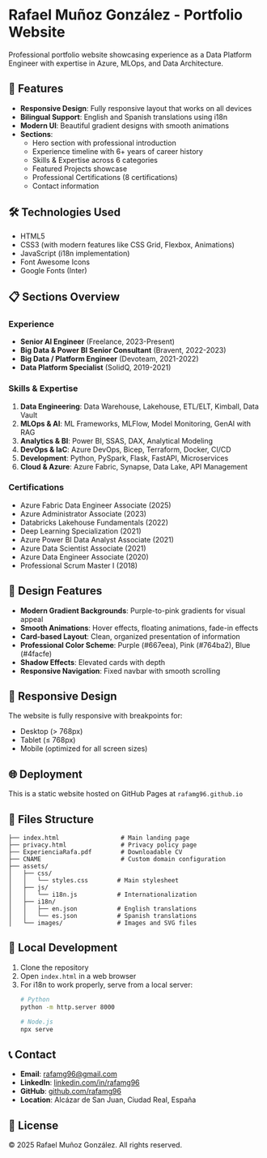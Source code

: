 # Rafael Muñoz González - Portfolio Website

Professional portfolio website showcasing experience as a Data Platform Engineer with expertise in Azure, MLOps, and Data Architecture.

## 🚀 Features

- **Responsive Design**: Fully responsive layout that works on all devices
- **Bilingual Support**: English and Spanish translations using i18n
- **Modern UI**: Beautiful gradient designs with smooth animations
- **Sections**:
  - Hero section with professional introduction
  - Experience timeline with 6+ years of career history
  - Skills & Expertise across 6 categories
  - Featured Projects showcase
  - Professional Certifications (8 certifications)
  - Contact information

## 🛠️ Technologies Used

- HTML5
- CSS3 (with modern features like CSS Grid, Flexbox, Animations)
- JavaScript (i18n implementation)
- Font Awesome Icons
- Google Fonts (Inter)

## 📋 Sections Overview

### Experience
- **Senior AI Engineer** (Freelance, 2023-Present)
- **Big Data & Power BI Senior Consultant** (Bravent, 2022-2023)
- **Big Data / Platform Engineer** (Devoteam, 2021-2022)
- **Data Platform Specialist** (SolidQ, 2019-2021)

### Skills & Expertise
1. **Data Engineering**: Data Warehouse, Lakehouse, ETL/ELT, Kimball, Data Vault
2. **MLOps & AI**: ML Frameworks, MLFlow, Model Monitoring, GenAI with RAG
3. **Analytics & BI**: Power BI, SSAS, DAX, Analytical Modeling
4. **DevOps & IaC**: Azure DevOps, Bicep, Terraform, Docker, CI/CD
5. **Development**: Python, PySpark, Flask, FastAPI, Microservices
6. **Cloud & Azure**: Azure Fabric, Synapse, Data Lake, API Management

### Certifications
- Azure Fabric Data Engineer Associate (2025)
- Azure Administrator Associate (2023)
- Databricks Lakehouse Fundamentals (2022)
- Deep Learning Specialization (2021)
- Azure Power BI Data Analyst Associate (2021)
- Azure Data Scientist Associate (2021)
- Azure Data Engineer Associate (2020)
- Professional Scrum Master I (2018)

## 🎨 Design Features

- **Modern Gradient Backgrounds**: Purple-to-pink gradients for visual appeal
- **Smooth Animations**: Hover effects, floating animations, fade-in effects
- **Card-based Layout**: Clean, organized presentation of information
- **Professional Color Scheme**: Purple (#667eea), Pink (#764ba2), Blue (#4facfe)
- **Shadow Effects**: Elevated cards with depth
- **Responsive Navigation**: Fixed navbar with smooth scrolling

## 📱 Responsive Design

The website is fully responsive with breakpoints for:
- Desktop (> 768px)
- Tablet (≤ 768px)
- Mobile (optimized for all screen sizes)

## 🌐 Deployment

This is a static website hosted on GitHub Pages at `rafamg96.github.io`

## 📄 Files Structure

```
├── index.html                 # Main landing page
├── privacy.html               # Privacy policy page
├── ExperienciaRafa.pdf        # Downloadable CV
├── CNAME                      # Custom domain configuration
├── assets/
│   ├── css/
│   │   └── styles.css        # Main stylesheet
│   ├── js/
│   │   └── i18n.js           # Internationalization
│   ├── i18n/
│   │   ├── en.json           # English translations
│   │   └── es.json           # Spanish translations
│   └── images/               # Images and SVG files
```

## 🔧 Local Development

1. Clone the repository
2. Open `index.html` in a web browser
3. For i18n to work properly, serve from a local server:
   ```bash
   # Python
   python -m http.server 8000
   
   # Node.js
   npx serve
   ```

## 📞 Contact

- **Email**: rafamg96@gmail.com
- **LinkedIn**: [linkedin.com/in/rafamg96](https://linkedin.com/in/rafamg96)
- **GitHub**: [github.com/rafamg96](https://github.com/rafamg96)
- **Location**: Alcázar de San Juan, Ciudad Real, España

## 📝 License

© 2025 Rafael Muñoz González. All rights reserved.
